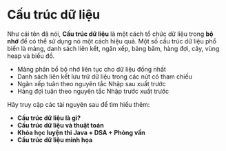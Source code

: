 # Cấu trúc dữ liệu
Như cái tên đã nói, **Cấu trúc dữ liệu** là một cách tổ chức dữ liệu trong **bộ nhớ** để có thể sử dụng nó một cách hiệu quả. Một số cấu trúc dữ liệu phổ biến là mảng, danh sách liên kết, ngăn xếp, bảng băm, hàng đợi, cây, vùng heap và biểu đồ.
- Mảng phân bổ bộ nhớ liên tục cho dữ liệu đồng nhất
- Danh sách liên kết lưu trữ dữ liệu trong các nút có tham chiếu
- Ngăn xếp tuân theo nguyên tắc Nhập sau xuất trước
- Hàng đợi tuân theo nguyên tắc Nhập trước xuất trước

Hãy truy cập các tài nguyên sau để tìm hiểu thêm:
- **Cấu trúc dữ liệu là gì?**
- **Cấu trúc dữ liệu và thuật toán**
- **Khóa học luyện thi Java + DSA + Phỏng vấn**
- **Cấu trúc dữ liệu minh họa**